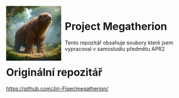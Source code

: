 <img width="150" height="150" align="left" style="float: left; margin: 0 10px 0 0;" alt="Megatherion logo" src="https://github.com/pavelbrixi/megatherion/blob/main/megatherion_logo.png">   

# Project Megatherion

Tento repozitář obsahuje soubory které jsem vypracoval v samostudiu předmětu APR2
# Originální repozitář
https://github.com/Jiri-Fiser/megatherion/
